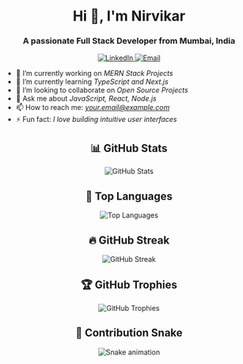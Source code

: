 <!-- Profile Header -->
<h1 align="center">Hi 👋, I'm Nirvikar</h1>
<h3 align="center">A passionate Full Stack Developer from Mumbai, India</h3>

<!-- Social Links -->
<p align="center">
  <a href="https://www.linkedin.com/in/your-linkedin" target="_blank">
    <img src="https://img.shields.io/badge/LinkedIn-0077B5?style=for-the-badge&logo=linkedin&logoColor=white" alt="LinkedIn" />
  </a>
  <a href="mailto:nirvikar03.k@gmail.com" target="_blank">
    <img src="https://img.shields.io/badge/Email-D14836?style=for-the-badge&logo=gmail&logoColor=white" alt="Email" />
  </a>
</p>

<!-- About Me -->
- 🔭 I’m currently working on *MERN Stack Projects*
- 🌱 I’m currently learning *TypeScript and Next.js*
- 👯 I’m looking to collaborate on *Open Source Projects*
- 💬 Ask me about *JavaScript, React, Node.js*
- 📫 How to reach me: *your.email@example.com*
- ⚡ Fun fact: *I love building intuitive user interfaces*

<!-- GitHub Stats -->
<h2 align="center">📊 GitHub Stats</h2>
<p align="center">
  <img src="https://github-readme-stats.vercel.app/api?username=Nirvikar3903&show_icons=true&theme=radical" alt="GitHub Stats" />
</p>

<!-- Top Languages -->
<h2 align="center">🧰 Top Languages</h2>
<p align="center">
  <img src="https://github-readme-stats.vercel.app/api/top-langs/?username=Nirvikar3903&layout=compact&theme=radical" alt="Top Languages" />
</p>

<!-- GitHub Streak -->
<h2 align="center">🔥 GitHub Streak</h2>
<p align="center">
  <img src="https://github-readme-streak-stats.herokuapp.com/?user=Nirvikar3903&theme=radical" alt="GitHub Streak" />
</p>

<!-- GitHub Trophies -->
<h2 align="center">🏆 GitHub Trophies</h2>
<p align="center">
  <img src="https://github-profile-trophy.vercel.app/?username=Nirvikar3903&theme=radical&row=1&column=7" alt="GitHub Trophies" />
</p>

<!-- Snake Animation -->
<h2 align="center">🐍 Contribution Snake</h2>
<p align="center">
  <img src="https://github.com/Nirvikar3903/Nirvikar3903/blob/output/github-contribution-grid-snake.svg" alt="Snake animation" />
</p>
